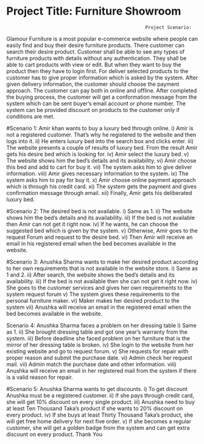 # Project Title: Furniture Showroom
                                                       Project Scenario:
Glamour Furniture is a most popular e-commerce website where people can easily find and buy their desire furniture products. There customer can search their desire product. Customer shall be able to see any types of furniture products with details without any authentication. They shall be able to cart products with view or edit. But when they want to buy the product then they have to login first. For deliver selected products to the customer has to give proper information which is asked by the system. After given delivery information, the customer should choose the payment approach. The customer can pay both in online and offline. After completed the buying process, the customer will get a conformation message from the system which can be sent buyer’s email account or phone number. The system
can be provided discount on products to the customer only if conditions are met.

#Scenario 1:
Amir khan wants to buy a luxury bed through online.
i) Amir is not a registered customer. That’s why he registered to the website and
then logs into it.
ii) He enters luxury bed into the search box and clicks enter.
iii) The website presents a couple of results of luxury bed. From the result Amir gets
his desire bed which is looking for.
iv) Amir select the luxury bed.
v) The website shows him the bed’s details and its availability.
vi) Amir choose this bed and add to cart for buy it.
vii) The system asks him to give deliver information.
viii) Amir gives necessary information to the system.
ix) The system asks him to pay for buy it.
x) Amir choose online payment approach which is through his credit card.
xi) The system gets the payment and gives confirmation message through email.
xii) Finally, Amir gets his deliberated luxury bed.

#Scenario 2:
The desired bed is not available.
i) Same as 1.
ii) The website shows him the bed’s details and its availability.
iii) If the bed is not available then Amir can not get it right now.
iv) If he wants, he can choose the suggested bed which is given by the system.
v) Otherwise, Amir goes to the request Forum and request to the desire bed.
vi) Then Amir will receive an email in his registered email when the bed becomes
available in the website.

#Scenario 3:
Anushka Sharma wants to make her desired product according to her own requirements
that is not available in the website store.
i) Same as 1 and 2.
ii) After search, the website shows the bed’s details and its availability.
iii) If the bed is not available then she can not get it right now.
iv) She goes to the customer services and gives her own requirements to the system
request forum
v) The system gives these requirements to the personal furniture maker.
vi) Maker makes her desired product to the system
vii) Anushka will receive an email in the registered email when the bed becomes
available in the website.

Scenario 4:
Anushka Sharma faces a problem on her dressing table
i) Same as 1.
ii) She brought dressing table and got one year’s warranty from the system.
iii) Before deadline she faced problem on her furniture that is the mirror of her dressing
table is broken.
iv) She login to the website from her existing website and go to request forum.
v) She requests for repair with proper reason and submit the purchase date.
vi) Admin check her request mail.
vii) Admin match the purchase date and other information.
viii) Anushka will receive an email in her registered mail from the system if there is a
valid reason for repair.

#Scenario 5:
Anushka Sharma wants to get discounts.
i) To get discount Anushka must be a registered customer.
ii) If she pays through credit card, she will get 10% discount on every single product.
iii) Anushka need to buy at least Ten Thousand Taka’s product if she wants to 20%
discount on every product.
iv) If she buys at least Thirty Thousand Taka’s product, she will get free home delivery
for next five order.
v) If she becomes a regular customer, she will get a golden badge from the system and
can get extra discount on every product.
                                                             Thank You


